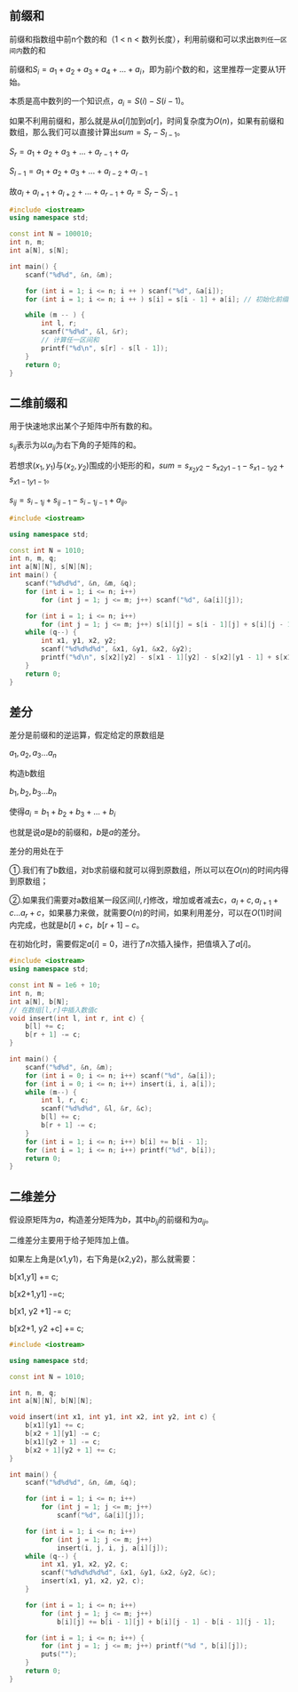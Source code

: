 ## 前缀和

前缀和指数组中前n个数的和（1 < n < 数列长度），利用前缀和可以求出`数列任一区间内`数的和

前缀和$S_i = a_1+a_2+a_3+a_4+...+a_i$，即为前$i$个数的和，这里推荐一定要从1开始。

本质是高中数列的一个知识点，$a_i = S(i) - S(i-1)$。

如果不利用前缀和，那么就是从$a[l]$加到$a[r]$，时间复杂度为$O(n)$，如果有前缀和数组，那么我们可以直接计算出$sum = S_r-S_{l-1}$。

$S_r = a_1+a_2+a_3+...+a_{r-1}+a_r$

$S_{l-1}=a_1+a_2+a_3+...+a_{l-2}+a_{l-1}$

故$a_l+a_{l+1}+a_{l+2}+...+a_{r-1}+a_r = S_r -S_{l-1}$

```cpp
#include <iostream>
using namespace std;

const int N = 100010;
int n, m;
int a[N], s[N];

int main() {
	scanf("%d%d", &n, &m);

	for (int i = 1; i <= n; i ++ ) scanf("%d", &a[i]);
	for (int i = 1; i <= n; i ++ ) s[i] = s[i - 1] + a[i]; // 初始化前缀和

	while (m -- ) {
		int l, r;
		scanf("%d%d", &l, &r);
		// 计算任一区间和
		printf("%d\n", s[r] - s[l - 1]);
	}
	return 0;
}
```

## 二维前缀和

用于快速地求出某个子矩阵中所有数的和。

$s_{ij}$表示为以$a_{ij}$为右下角的子矩阵的和。

若想求$(x_1,y_1)$与$(x_2,y_2)$围成的小矩形的和，$sum=s_{x_2y2}-s_{x2y1-1}-s_{x1-1y2}+s_{x1-1y1-1}$。

$s_{ij}=s_{i-1j}+s_{ij-1}-s_{i-1j-1}+a_{ij}$。

```cpp
#include <iostream>

using namespace std;

const int N = 1010;
int n, m, q;
int a[N][N], s[N][N];
int main() {
	scanf("%d%d%d", &n, &m, &q);
	for (int i = 1; i <= n; i++)
		for (int j = 1; j <= m; j++) scanf("%d", &a[i][j]);

	for (int i = 1; i <= n; i++)
		for (int j = 1; j <= m; j++) s[i][j] = s[i - 1][j] + s[i][j - 1] - s[i - 1][j - 1] + a[i][j];
	while (q--) {
		int x1, y1, x2, y2;
		scanf("%d%d%d%d", &x1, &y1, &x2, &y2);
		printf("%d\n", s[x2][y2] - s[x1 - 1][y2] - s[x2][y1 - 1] + s[x1 - 1][y1 - 1]);
	}
	return 0;
}

```

## 差分

差分是前缀和的逆运算，假定给定的原数组是

$a_1,a_2,a_3...a_n$

构造b数组

$b_1,b_2,b_3...b_n$

使得$a_i=b_1+b_2+b_3+...+b_i$

也就是说$a$是$b$的前缀和，$b$是$a$的差分。

差分的用处在于

①.我们有了b数组，对b求前缀和就可以得到原数组，所以可以在$O(n)$的时间内得到原数组；

②.如果我们需要对a数组某一段区间$[l,r]$修改，增加或者减去c，$a_l+c,a_{l+1}+c...a_r+c$，如果暴力来做，就需要$O(n)$的时间，如果利用差分，可以在$O(1)$时间内完成，也就是$b[l]+c$，$b[r+1]-c$。

在初始化时，需要假定$a[i]=0$，进行了$n$次插入操作，把值填入了$a[i]$。

```cpp
#include <iostream>
using namespace std;

const int N = 1e6 + 10;
int n, m;
int a[N], b[N];
// 在数组[l,r]中插入数值c
void insert(int l, int r, int c) {
	b[l] += c;
	b[r + 1] -= c;
}

int main() {
	scanf("%d%d", &n, &m);
	for (int i = 0; i <= n; i++) scanf("%d", &a[i]);
	for (int i = 0; i <= n; i++) insert(i, i, a[i]);
	while (m--) {
		int l, r, c;
		scanf("%d%d%d", &l, &r, &c);
		b[l] += c;
		b[r + 1] -= c;
	}
	for (int i = 1; i <= n; i++) b[i] += b[i - 1];
	for (int i = 1; i <= n; i++) printf("%d", b[i]);
	return 0;
}
```

## 二维差分

假设原矩阵为$a$，构造差分矩阵为$b$，其中$b_{ij}$的前缀和为$a_{ij}$。

二维差分主要用于给子矩阵加上值。

如果左上角是(x1,y1)，右下角是(x2,y2)，那么就需要：

b[x1,y1] += c;

b[x2+1,y1] -=c;

b[x1, y2 +1] -= c;

b[x2+1, y2 +c] += c;

```cpp
#include <iostream>

using namespace std;

const int N = 1010;

int n, m, q;
int a[N][N], b[N][N];

void insert(int x1, int y1, int x2, int y2, int c) {
	b[x1][y1] += c;
	b[x2 + 1][y1] -= c;
	b[x1][y2 + 1] -= c;
	b[x2 + 1][y2 + 1] += c;
}

int main() {
	scanf("%d%d%d", &n, &m, &q);

	for (int i = 1; i <= n; i++)
		for (int j = 1; j <= m; j++)
			scanf("%d", &a[i][j]);

	for (int i = 1; i <= n; i++)
		for (int j = 1; j <= m; j++)
			insert(i, j, i, j, a[i][j]);
	while (q--) {
		int x1, y1, x2, y2, c;
		scanf("%d%d%d%d%d", &x1, &y1, &x2, &y2, &c);
		insert(x1, y1, x2, y2, c);
	}

	for (int i = 1; i <= n; i++)
		for (int j = 1; j <= m; j++)
			b[i][j] += b[i - 1][j] + b[i][j - 1] - b[i - 1][j - 1];

	for (int i = 1; i <= n; i++) {
		for (int j = 1; j <= m; j++) printf("%d ", b[i][j]);
		puts("");
	}
	return 0;
}
```

